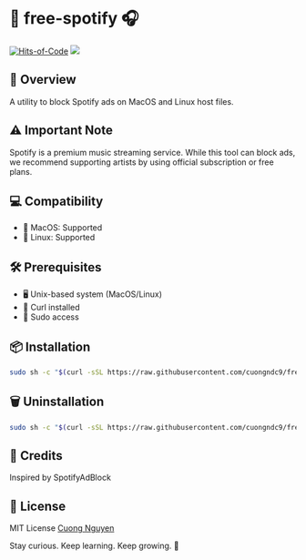 # 🎵 free-spotify 🎧

[![Hits-of-Code](https://hitsofcode.com/github/cuongndc9/free-spotify)](https://hitsofcode.com/view/github/cuongndc9/free-spotify)
[![](https://img.shields.io/github/license/cuongndc9/free-spotify.svg)](https://github.com/cuongndc9/free-spotify/blob/master/LICENSE)

## 🌟 Overview

A utility to block Spotify ads on MacOS and Linux host files.

## ⚠️ Important Note

Spotify is a premium music streaming service. While this tool can block ads, we recommend supporting artists by using official subscription or free plans.

## 💻 Compatibility

- 🍎 MacOS: Supported
- 🐧 Linux: Supported

## 🛠️ Prerequisites

- 🖥️ Unix-based system (MacOS/Linux)
- 🔗 Curl installed
- 🔐 Sudo access

## 📦 Installation

```sh
sudo sh -c "$(curl -sSL https://raw.githubusercontent.com/cuongndc9/free-spotify/master/install.sh)"
```

## 🗑️ Uninstallation

```sh
sudo sh -c "$(curl -sSL https://raw.githubusercontent.com/cuongndc9/free-spotify/master/uninstall.sh)"
```

## 🙌 Credits

Inspired by SpotifyAdBlock

## 📄 License

MIT License [Cuong Nguyen](https://www.linkedin.com/in/cuong9)

<!-- INSPIRATIONAL_QUOTE_START -->
Stay curious. Keep learning. Keep growing.
🦄
<!-- INSPIRATIONAL_QUOTE_END -->

